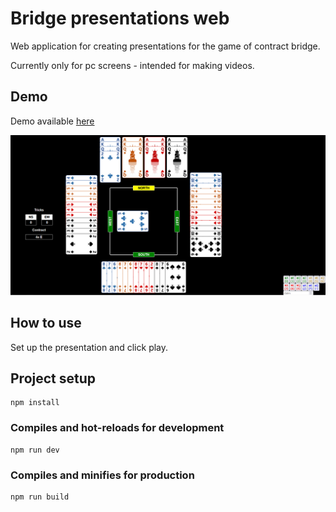 # Bridge presentations web

Web application for creating presentations for the game of contract bridge.

Currently only for pc screens - intended for making videos.

## Demo
Demo available [here](http://bp.zdenektomis.eu/)

![Preview](preview.png)

## How to use

Set up the presentation and click play.

## Project setup
```
npm install
```
### Compiles and hot-reloads for development
```
npm run dev
```

### Compiles and minifies for production
```
npm run build
```

